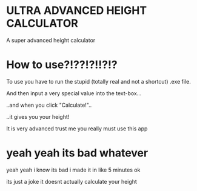 # ULTRA ADVANCED HEIGHT CALCULATOR
A super advanced height calculator


# How to use?!??!?!!?!?
To use you have to run the stupid (totally real and not a shortcut) .exe file.

And then input a very special value into the text-box...

..and when you click "Calculate!"..

..it gives you your height!

It is very advanced trust me you really must use this app

# yeah yeah its bad whatever
yeah yeah i know its bad i made it in like 5 minutes ok

its just a joke it doesnt actually calculate your height
